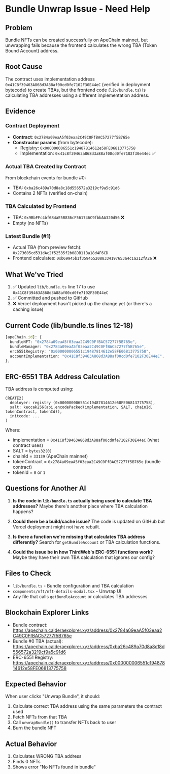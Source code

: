 # Bundle Unwrap Issue - Need Help

## Problem
Bundle NFTs can be created successfully on ApeChain mainnet, but unwrapping fails because the frontend calculates the wrong TBA (Token Bound Account) address.

## Root Cause
The contract uses implementation address `0x41C8f39463A868d3A88af00cd0fe7102F30E44eC` (verified in deployment bytecode) to create TBAs, but the frontend code (`lib/bundle.ts`) is calculating TBA addresses using a different implementation address.

## Evidence

### Contract Deployment
- **Contract**: `0x2784a09eaA5f03eaa2C49C0FfBAC57277f5B765e`
- **Constructor params** (from bytecode):
  - Registry: `0x000000006551c19487814612e58FE06813775758`
  - Implementation: `0x41c8f39463a868d3a88af00cd0fe7102f30e44ec` ✅

### Actual TBA Created by Contract
From blockchain events for bundle #0:
- TBA: `0xba26c489a70d8a8c18d556572a3219cf9a5c91d6`
- Contains 2 NFTs (verified on-chain)

### TBA Calculated by Frontend
- TBA: `0x9BbFFc4bf684aE5B836cF561746C9fbbAA320d56` ❌
- Empty (no NFTs)

### Latest Bundle (#1)
- Actual TBA (from preview fetch): `0x273605cd531dAc2f52535f2b08DB11Ba18d4F6CD`
- Frontend calculates: `0xb69945b1f3594552088334197653a4c1a212fA26` ❌

## What We've Tried

1. ✅ Updated `lib/bundle.ts` line 17 to use `0x41C8f39463A868d3A88af00cd0fe7102F30E44eC`
2. ✅ Committed and pushed to GitHub
3. ❌ Vercel deployment hasn't picked up the change yet (or there's a caching issue)

## Current Code (lib/bundle.ts lines 12-18)
```typescript
[apeChain.id]: {
  bundleNFT: "0x2784a09eaA5f03eaa2C49C0FfBAC57277f5B765e",
  bundleManager: "0x2784a09eaA5f03eaa2C49C0FfBAC57277f5B765e",
  erc6551Registry: "0x000000006551c19487814612e58FE06813775758",
  accountImplementation: "0x41C8f39463A868d3A88af00cd0fe7102F30E44eC", // Curtis implementation
},
```

## ERC-6551 TBA Address Calculation
TBA address is computed using:
```
CREATE2(
  deployer: registry (0x000000006551c19487814612e58FE06813775758),
  salt: keccak256(abi.encodePacked(implementation, SALT, chainId, tokenContract, tokenId)),
  initcode: ...
)
```

Where:
- implementation = `0x41C8f39463A868d3A88af00cd0fe7102F30E44eC` (what contract uses)
- SALT = `bytes32(0)`
- chainId = `33139` (ApeChain mainnet)
- tokenContract = `0x2784a09eaA5f03eaa2C49C0FfBAC57277f5B765e` (bundle contract)
- tokenId = `0` or `1`

## Questions for Another AI

1. **Is the code in `lib/bundle.ts` actually being used to calculate TBA addresses?** Maybe there's another place where TBA calculation happens?

2. **Could there be a build/cache issue?** The code is updated on GitHub but Vercel deployment might not have rebuilt.

3. **Is there a function we're missing that calculates TBA address differently?** Search for `getBundleAccount` or TBA calculation functions.

4. **Could the issue be in how ThirdWeb's ERC-6551 functions work?** Maybe they have their own TBA calculation that ignores our config?

## Files to Check
- `lib/bundle.ts` - Bundle configuration and TBA calculation
- `components/nft/nft-details-modal.tsx` - Unwrap UI
- Any file that calls `getBundleAccount` or calculates TBA addresses

## Blockchain Explorer Links
- Bundle contract: https://apechain.calderaexplorer.xyz/address/0x2784a09eaA5f03eaa2C49C0FfBAC57277f5B765e
- Bundle #0 TBA (actual): https://apechain.calderaexplorer.xyz/address/0xba26c489a70d8a8c18d556572a3219cf9a5c91d6
- ERC-6551 Registry: https://apechain.calderaexplorer.xyz/address/0x000000006551c19487814612e58FE06813775758

## Expected Behavior
When user clicks "Unwrap Bundle", it should:
1. Calculate correct TBA address using the same parameters the contract used
2. Fetch NFTs from that TBA
3. Call `unwrapBundle()` to transfer NFTs back to user
4. Burn the bundle NFT

## Actual Behavior
1. Calculates WRONG TBA address
2. Finds 0 NFTs
3. Shows error "No NFTs found in bundle"

